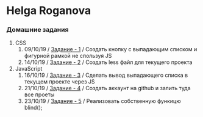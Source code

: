# Helga Roganova
### Домашние задания
1. CSS
    1. 09/10/19 / [Задание - 1](https://fo-ox.github.io/1/) / Создать кнопку с выпадающим списком и фигурной рамкой не спользуя JS
    2. 14/10/19 / [Задание - 2](https://fo-ox.github.io/2/styles.less) / Создать less файл для текущего проекта
2. JavaScript
    1. 16/10/19 / [Задание - 3](https://codepen.io/fo_ox/pen/BaajMNP) / Сделать вывод выпадающего списка в текущем проекте через JS
    2. 21/10/19 / [Задание - 4](https://fo-ox.github.io) / Создать аккаунт на github и залить туда все проеты
    3. 23/10/19 / [Задание - 5](#) / Реализовать собственную функицю blind();
